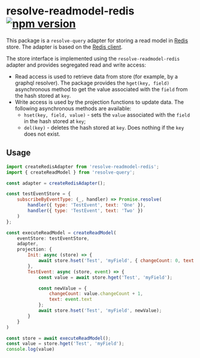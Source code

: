 
# **resolve-readmodel-redis** [![npm version](https://badge.fury.io/js/resolve-readmodel-redis.svg)](https://badge.fury.io/js/resolve-readmodel-redis)

This package is a `resolve-query` adapter for storing a read model in [Redis](https://redis.io/) store. The adapter is based on the [Redis client](https://github.com/NodeRedis/node_redis).

The store interface is implemented using the `resolve-readmodel-redis` adapter and provides segregated read and write access:
- Read access is used to retrieve data from store (for example, by a graphql resolver). The package provides the `hget(key, field)` asynchronous method to get the value associated with the `field` from the hash stored at `key`.
- Write access is used by the projection functions to update data. The following asynchronous methods are available:
    * `hset(key, field, value)` - sets the `value` associated with the `field` in the hash stored at `key`;
    * `del(key)` - deletes the hash stored at `key`. Does nothing if the `key` does not exist.

## Usage

```js
import createRedisAdapter from 'resolve-readmodel-redis';
import { createReadModel } from 'resolve-query';

const adapter = createRedisAdapter();

const testEventStore = {
    subscribeByEventType: (_, handler) => Promise.resolve(
        handler({ type: 'TestEvent', text: 'One' }),
        handler({ type: 'TestEvent', text: 'Two' })
    )
};

const executeReadModel = createReadModel(
    eventStore: testEventStore,
    adapter,
    projection: {
        Init: async (store) => {
            await store.hset('Test', 'myField', { changeCount: 0, text: 'Initial' })
        },
        TestEvent: async (store, event) => {
            const value = await store.hget('Test', 'myField');

            const newValue = { 
                changeCount: value.changeCount + 1,
                text: event.text
            };
            await store.hset('Test', 'myField', newValue);
        }
    }
)

const store = await executeReadModel();
const value = store.hget('Test', 'myField');
console.log(value)
```
